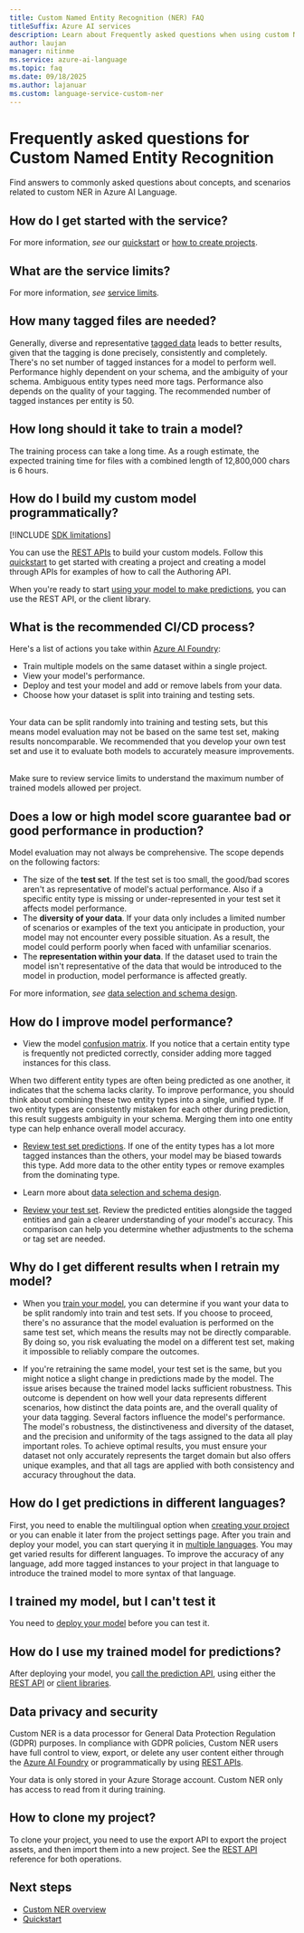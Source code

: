 ```yaml
---
title: Custom Named Entity Recognition (NER) FAQ
titleSuffix: Azure AI services
description: Learn about Frequently asked questions when using custom Named Entity Recognition.
author: laujan
manager: nitinme
ms.service: azure-ai-language
ms.topic: faq
ms.date: 09/18/2025
ms.author: lajanuar
ms.custom: language-service-custom-ner
---
```



# Frequently asked questions for Custom Named Entity Recognition

Find answers to commonly asked questions about concepts, and scenarios related to custom NER in Azure AI Language.

## How do I get started with the service?

For more information, *see* our [quickstart](./quickstart.md) or [how to create projects](how-to/create-project.md).

## What are the service limits?

For more information, *see* [service limits](service-limits.md).

## How many tagged files are needed?

Generally, diverse and representative [tagged data](how-to/tag-data.md) leads to better results, given that the tagging is done precisely, consistently and completely. There's no set number of tagged instances for a model to perform well. Performance highly dependent on your schema, and the ambiguity of your schema. Ambiguous entity types need more tags. Performance also depends on the quality of your tagging. The recommended number of tagged instances per entity is 50.

## How long should it take to train a model?

The training process can take a long time. As a rough estimate, the expected training time for files with a combined length of 12,800,000 chars is 6 hours.

## How do I build my custom model programmatically?

[!INCLUDE [SDK limitations](includes/sdk-limitations.md)]

You can use the [REST APIs](https://westus.dev.cognitive.microsoft.com/docs/services/language-authoring-clu-apis-2022-03-01-preview/operations/Projects_TriggerImportProjectJob) to build your custom models. Follow this [quickstart](quickstart.md?pivots=rest-api) to get started with creating a project and creating a model through APIs for examples of how to call the Authoring API.

When you're ready to start [using your model to make predictions](#how-do-i-use-my-trained-model-for-predictions), you can use the REST API, or the client library.

## What is the recommended CI/CD process?

Here's a list of actions you take within [Azure AI Foundry](https://ai.azure.com/):

* Train multiple models on the same dataset within a single project.
* View your model's performance.
* Deploy and test your model and add or remove labels from your data.
* Choose how your dataset is split into training and testing sets.<br><br> 

Your data can be split randomly into training and testing sets, but this means model evaluation may not be based on the same test set, making results noncomparable. We recommended that you develop your own test set and use it to evaluate both models to accurately measure improvements.<br><br> 

Make sure to review service limits to understand the maximum number of trained models allowed per project.

## Does a low or high model score guarantee bad or good performance in production?

Model evaluation may not always be comprehensive. The scope depends on the following factors:

* The size of the **test set**. If the test set is too small, the good/bad scores aren't as representative of model's actual performance. Also if a specific entity type is missing or under-represented in your test set it affects model performance.
* The **diversity of your data**. If your data only includes a limited number of scenarios or examples of the text you anticipate in production, your model may not encounter every possible situation. As a result, the model could perform poorly when faced with unfamiliar scenarios.
* The **representation within your data**. If the dataset used to train the model isn't representative of the data that would be introduced to the model in production, model performance is affected greatly.

For more information, *see* [data selection and schema design](how-to/design-schema.md).

## How do I improve model performance?

* View the model [confusion matrix](how-to/view-model-evaluation.md). If you notice that a certain entity type is frequently not predicted correctly, consider adding more tagged instances for this class. 

When two different entity types are often being predicted as one another, it indicates that the schema lacks clarity. To improve performance, you should think about combining these two entity types into a single, unified type. If two entity types are consistently mistaken for each other during prediction, this result suggests ambiguity in your schema. Merging them into one entity type can help enhance overall model accuracy.

* [Review test set predictions](how-to/view-model-evaluation.md). If one of the entity types has a lot more tagged instances than the others, your model may be biased towards this type. Add more data to the other entity types or remove examples from the dominating type.

* Learn more about [data selection and schema design](how-to/design-schema.md).

* [Review your test set](how-to/view-model-evaluation.md). Review the predicted entities alongside the tagged entities and gain a clearer understanding of your model's accuracy. This comparison can help you determine whether adjustments to the schema or tag set are needed.

## Why do I get different results when I retrain my model?

* When you [train your model](how-to/train-model.md), you can determine if you want your data to be split randomly into train and test sets. If you choose to proceed, there's no assurance that the model evaluation is performed on the same test set, which means the results may not be directly comparable. By doing so, you risk evaluating the model on a different test set, making it impossible to reliably compare the outcomes.


* If you're retraining the same model, your test set is the same, but you might notice a slight change in predictions made by the model. The issue arises because the trained model lacks sufficient robustness. This outcome is dependent on how well your data represents different scenarios, how distinct the data points are, and the overall quality of your data tagging. Several factors influence the model's performance. The model's robustness, the distinctiveness and diversity of the dataset, and the precision and uniformity of the tags assigned to the data all play important roles. To achieve optimal results, you must ensure your dataset not only accurately represents the target domain but also offers unique examples, and that all tags are applied with both consistency and accuracy throughout the data.


## How do I get predictions in different languages?

First, you need to enable the multilingual option when [creating your project](how-to/create-project.md) or you can enable it later from the project settings page. After you train and deploy your model, you can start querying it in [multiple languages](language-support.md#multi-lingual-option). You may get varied results for different languages. To improve the accuracy of any language, add more tagged instances to your project in that language to introduce the trained model to more syntax of that language.

## I trained my model, but I can't test it

You need to [deploy your model](quickstart.md#deploy-your-model) before you can test it. 

## How do I use my trained model for predictions?

After deploying your model, you [call the prediction API](how-to/call-api.md), using either the [REST API](how-to/call-api.md?tabs=rest-api) or [client libraries](how-to/call-api.md?tabs=client).

## Data privacy and security

Custom NER is a data processor for General Data Protection Regulation (GDPR) purposes. In compliance with GDPR policies, Custom NER users have full control to view, export, or delete any user content either through the [Azure AI Foundry](https://ai.azure.com/) or programmatically by using [REST APIs](https://westus.dev.cognitive.microsoft.com/docs/services/language-authoring-clu-apis-2022-03-01-preview/operations/Projects_TriggerImportProjectJob).

Your data is only stored in your Azure Storage account. Custom NER only has access to read from it during training.

## How to clone my project?

To clone your project, you need to use the export API  to export the project assets, and then import them into a new project. See the [REST API](https://westus.dev.cognitive.microsoft.com/docs/services/language-authoring-clu-apis-2022-03-01-preview/operations/Projects_TriggerImportProjectJob) reference for both operations.

## Next steps

* [Custom NER overview](overview.md)
* [Quickstart](quickstart.md)
